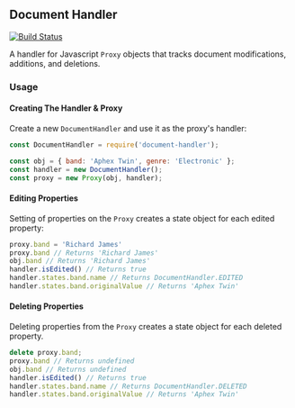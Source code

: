 ## Document Handler

[![Build Status](https://travis-ci.org/durran/document-handler.svg?branch=master)](https://travis-ci.org/durran/document-handler)

A handler for Javascript `Proxy` objects that tracks document modifications,
additions, and deletions.

### Usage

#### Creating The Handler & Proxy

Create a new `DocumentHandler` and use it as the proxy's handler:

```js
const DocumentHandler = require('document-handler');

const obj = { band: 'Aphex Twin', genre: 'Electronic' };
const handler = new DocumentHandler();
const proxy = new Proxy(obj, handler);
```

#### Editing Properties

Setting of properties on the `Proxy` creates a state object for
each edited property:

```js
proxy.band = 'Richard James'
proxy.band // Returns 'Richard James'
obj.band // Returns 'Richard James'
handler.isEdited() // Returns true
handler.states.band.name // Returns DocumentHandler.EDITED
handler.states.band.originalValue // Returns 'Aphex Twin'
```

#### Deleting Properties

Deleting properties from the `Proxy` creates a state object for
each deleted property.

```js
delete proxy.band;
proxy.band // Returns undefined
obj.band // Returns undefined
handler.isEdited() // Returns true
handler.states.band.name // Returns DocumentHandler.DELETED
handler.states.band.originalValue // Returns 'Aphex Twin'
```
